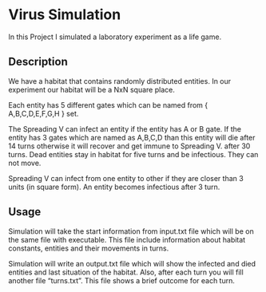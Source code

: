 # Virus Simulation
In this Project I simulated a laboratory experiment as a life game.

## Description
We have a habitat that contains randomly distributed entities. In our experiment our habitat will be a NxN square place.

Each entity has 5 different gates which can be named from { A,B,C,D,E,F,G,H } set.

The Spreading V can infect an entity if the entity has A or B gate. If the entity has 3 gates which are
named as A,B,C,D than this entity will die after 14 turns otherwise it will recover and get immune to
Spreading V. after 30 turns. Dead entities stay in habitat for five turns and be infectious. They can not
move.

Spreading V can infect from one entity to other if they are closer than 3 units (in square form). An
entity becomes infectious after 3 turn.

## Usage

Simulation will take the start information from input.txt file which will be on the same file with
executable. This file include information about habitat constants, entities and their movements
in turns.

Simulation will write an output.txt file which will show the infected and died entities and last
situation of the habitat. Also, after each turn you will fill another file “turns.txt”. This file shows a
brief outcome for each turn.
